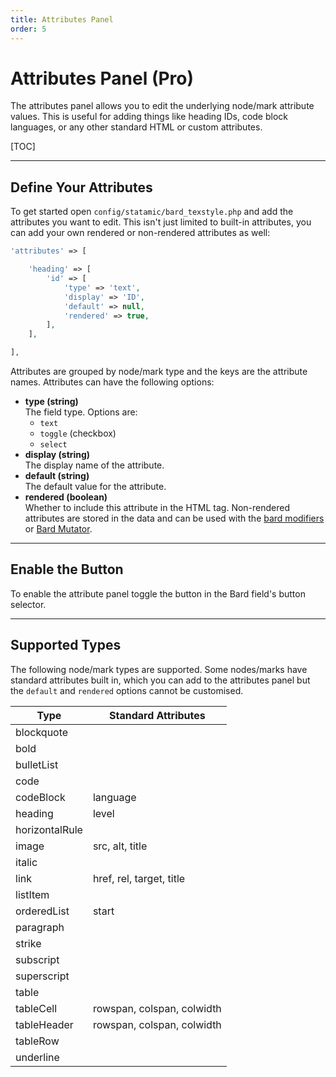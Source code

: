 ```yaml
---
title: Attributes Panel
order: 5
---
```


# Attributes Panel (Pro)

The attributes panel allows you to edit the underlying node/mark attribute values. This is useful for adding things like heading IDs, code block languages, or any other standard HTML or custom attributes.

[TOC]

---

## Define Your Attributes

To get started open `config/statamic/bard_texstyle.php` and add the attributes you want to edit. This isn't just limited to built-in attributes, you can add your own rendered or non-rendered attributes as well:

```php
'attributes' => [

    'heading' => [
        'id' => [
            'type' => 'text',
            'display' => 'ID',
            'default' => null,
            'rendered' => true,
        ],
    ],

],
```

Attributes are grouped by node/mark type and the keys are the attribute names. Attributes can have the following options:

* **type (string)**  
  The field type. Options are:
    * `text`
    * `toggle` (checkbox)
    * `select`
* **display (string)**  
  The display name of the attribute.
* **default (string)**  
  The default value for the attribute.
* **rendered (boolean)**  
  Whether to include this attribute in the HTML tag. Non-rendered attributes are stored in the data and can be used with the [bard modifiers](https://statamic.dev/modifiers/bard_items) or [Bard Mutator](https://statamic.com/addons/jacksleight/bard-mutator).

---

## Enable the Button

To enable the attribute panel toggle the button in the Bard field's button selector.

---

## Supported Types

The following node/mark types are supported. Some nodes/marks have standard attributes built in, which you can add to the attributes panel but the `default` and `rendered` options cannot be customised.

| Type                | Standard Attributes                |
| ------------------- | ---------------------------------- |
| blockquote          |                                    |
| bold                |                                    |
| bulletList          |                                    |
| code                |                                    |
| codeBlock           | language                           |
| heading             | level                              |
| horizontalRule      |                                    |
| image               | src, alt, title                    |
| italic              |                                    |
| link                | href, rel, target, title           |
| listItem            |                                    |
| orderedList         | start                              |
| paragraph           |                                    |
| strike              |                                    |
| subscript           |                                    |
| superscript         |                                    |
| table               |                                    |
| tableCell           | rowspan, colspan, colwidth         |
| tableHeader         | rowspan, colspan, colwidth         |
| tableRow            |                                    |
| underline           |                                    |